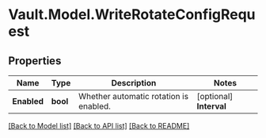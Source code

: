 # Vault.Model.WriteRotateConfigRequest

## Properties

Name | Type | Description | Notes
------------ | ------------- | ------------- | -------------
**Enabled** | **bool** | Whether automatic rotation is enabled. | [optional] **Interval** | **int** | How long after installation of an active key term that the key will be automatically rotated. | [optional] **MaxOperations** | **long** | The number of encryption operations performed before the barrier key is automatically rotated. | [optional] 

[[Back to Model list]](../README.md#documentation-for-models) [[Back to API list]](../README.md#documentation-for-api-endpoints) [[Back to README]](../README.md)

